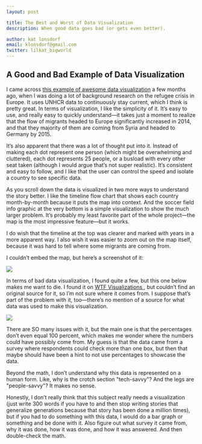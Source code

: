 ```yaml
---
layout: post

title: The Best and Worst of Data Visualization
description: When good data goes bad (or gets even better).

author: kat lonsdorf
email: klonsdorf@gmail.com
twitter: lilkat_bigworld
---
```

## A Good and Bad Example of Data Visualization

I came across <a href=" http://www.lucify.com/the-flow-towards-europe/">this example of awesome data visualization</a> a few months ago, when I was doing a lot of background research on the refugee crisis in Europe.  It uses UNHCR data to continuously stay current, which I think is pretty great.  In terms of visualization, I like the simplicity of it.  It’s easy to use, and really easy to quickly understand—it takes just a moment to realize that the flow of migrants headed to Europe significantly increased in 2014, and that they majority of them are coming from Syria and headed to Germany by 2015.

It’s also apparent that there was a lot of thought put into it. Instead of making each dot represent one person (which might be overwhelming and cluttered), each dot represents 25 people, or a busload with every other seat taken (although I would argue that’s not super realistic).  It’s consistent and easy to follow, and I like that the user can control the speed and isolate a country to see specific data.

As you scroll down the data is visualized in two more ways to understand the story better.  I like the timeline flow chart that shows each country month-by-month because it puts the map into context.  And the soccer field info graphic at the very bottom is a simple visualization to show the much larger problem. It’s probably my least favorite part of the whole project—the map is the most impressive feature—but it works.

I do wish that the timeline at the top was clearer and marked with years in a more apparent way.  I also wish it was easier to zoom out on the map itself, because it was hard to tell where some migrants are coming from.  

I couldn’t embed the map, but here’s a screenshot of it:

<img src="https://github.com/katlonsdorf/katlonsdorf.github.io/blob/master/public/Good_Data_Example.jpg?raw=true">

In terms of bad data visualization, I found quite a few, but this one below makes me want to die.  I found it on <a href="http://viz.wtf/post/59697293967/hes-243-baby-boomer"> WTF Visualizations </a>, but couldn’t find an original source for it, so I’m not sure where it comes from.  I suppose that’s part of the problem with it, too—there’s no mention of a source for what data was used to make this visualization.

<img src="https://github.com/katlonsdorf/katlonsdorf.github.io/blob/master/public/Bad_Data_Example.jpg?raw=true">

There are SO many issues with it, but the main one is that the percentages don’t even equal 100 percent, which makes me wonder where the numbers could have possibly come from.  My guess is that the data came from a survey where respondents could check more than one box, but then that maybe should have been a hint to not use percentages to showcase the data.

Beyond the math, I don’t understand why this data is represented on a human form.  Like, why is the crotch section "tech-savvy"?  And the legs are "people-savvy"?  It makes no sense.  

Honestly, I don’t really think that this subject really needs a visualization (just write 300 words if you have to and then stop writing stories that generalize generations because that story has been done a million times), but if you had to do something with this data, I would do a bar graph or something and be done with it.  Also figure out what survey it came from, why it was done, how it was done, and how it was answered.  And then double-check the math.
